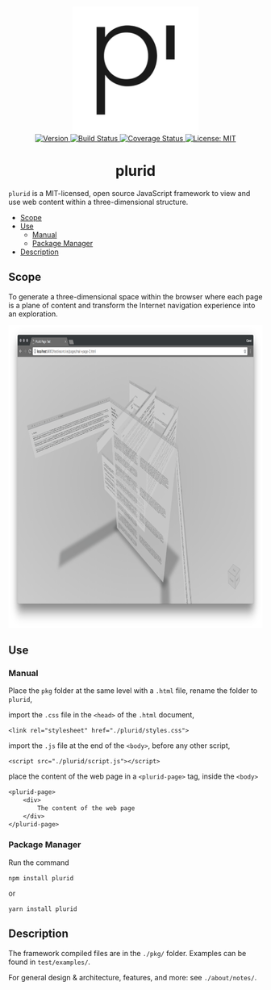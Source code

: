 <p align="center">
    <img src="https://raw.githubusercontent.com/plurid/plurid/master/about/docs/identity/plurid-logo.png" height="250px">
    <br />
    <a target="_blank" href="https://www.npmjs.com/package/plurid">
        <img src="https://img.shields.io/npm/v/plurid.svg?logo=npm&colorB=1380C3&style=for-the-badge" alt="Version">
    </a>
    <a target="_blank" href="https://travis-ci.org/plurid/plurid">
        <img src="https://img.shields.io/travis/plurid/plurid.svg?logo=travis&colorB=1380C3&style=for-the-badge" alt="Build Status">
    </a>
    <a target="_blank" href="https://coveralls.io/github/plurid/plurid?branch=master">
        <img src="https://img.shields.io/coveralls/github/plurid/plurid/master.svg?colorB=1380C3&style=for-the-badge" alt="Coverage Status">
    </a>
    <a target="_blank" href="https://github.com/plurid/plurid/blob/master/LICENSE">
        <img src="https://img.shields.io/badge/license-MIT-blue.svg?colorB=1380C3&style=for-the-badge" alt="License: MIT">
    </a>
</p>



<h1 align="center">
    plurid
</h1>


`plurid` is a MIT-licensed, open source JavaScript framework to view and use web content within a three-dimensional structure.


+ [Scope](#scope)
+ [Use](#use)
    + [Manual](#manual)
    + [Package Manager](#package-manager)
+ [Description](#description)



## Scope

To generate a three-dimensional space within the browser where each page is a plane of content and transform the Internet navigation experience into an exploration.

<img src="https://raw.githubusercontent.com/plurid/plurid/master/about/docs/images/10-dawn.png" height="600px">



## Use

### Manual

Place the `pkg` folder at the same level with a `.html` file, rename the folder to `plurid`,

import the `.css` file in the `<head>` of the `.html` document,

    <link rel="stylesheet" href="./plurid/styles.css">

import the `.js` file at the end of the `<body>`, before any other script,

    <script src="./plurid/script.js"></script>

place the content of the web page in a `<plurid-page>` tag, inside the `<body>`

    <plurid-page>
        <div>
            The content of the web page
        </div>
    </plurid-page>

### Package Manager

Run the command

    npm install plurid

or

    yarn install plurid


## Description

The framework compiled files are in the `./pkg/` folder. Examples can be found in `test/examples/`.

For general design & architecture, features, and more: see `./about/notes/`.
